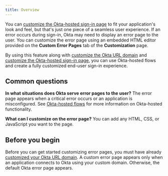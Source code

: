 ```yaml
---
title: Overview
---
```

You can [customize the Okta-hosted sign-in page](/docs/guides/custom-hosted-signin/) to fit your application's look and feel, but that's just one piece of a seamless user experience. If an error occurs during sign-in, Okta may need to display an error page to the user. You can customize the error page using an embedded HTML editor provided on the **Custom Error Pages** tab of the **Customization** page. 

By using this feature along with [customize the Okta URL domain](/docs/guides/custom-url-domain/) and [customize the Okta-hosted sign-in page](/docs/guides/custom-hosted-signin/), you can use Okta-hosted flows and create a fully customized end-user sign-in experience.

## Common questions
**In what situations does Okta serve error pages to the user?**
The error page appears when a critical error occurs or an application is misconfigured. See [Okta-hosted flows](/docs/concepts/okta-hosted-flows/) for more information on Okta-hosted functionality. 

**What can I customize on the error page?**
You can add any HTML, CSS, or JavaScript you want to the page.

## Before you begin
Before you can get started customizing error pages, you must have already [customized your Okta URL domain](/docs/guides/custom-url-domain/). A custom error page appears only when an application connects to Okta using your custom domain. Otherwise, the default Okta error page appears.

<NextSectionLink/>
